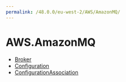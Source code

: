 ```yaml
---
permalink: /48.0.0/eu-west-2/AWS/AmazonMQ/
---
```


# AWS.AmazonMQ



* [Broker](Broker.md)
* [Configuration](Configuration.md)
* [ConfigurationAssociation](ConfigurationAssociation.md)
